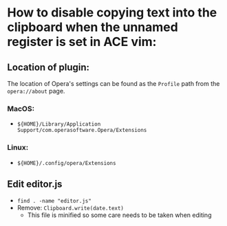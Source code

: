 # How to disable copying text into the clipboard when the unnamed register is set in ACE vim:

## Location of plugin:

The location of Opera's settings can be found as the `Profile` path from the `opera://about` page.

### MacOS:
+ `${HOME}/Library/Application Support/com.operasoftware.Opera/Extensions`

### Linux:
+ `${HOME}/.config/opera/Extensions`

## Edit editor.js
+ `find . -name "editor.js"`
+ Remove: `Clipboard.write(date.text)`
    + This file is minified so some care needs to be taken when editing
